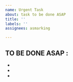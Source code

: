 ```yaml
---
name: Urgent Task
about: task to be done ASAP
title: ''
labels: ''
assignees: asmarking

---
```


## TO BE DONE ASAP :
-
-
-
